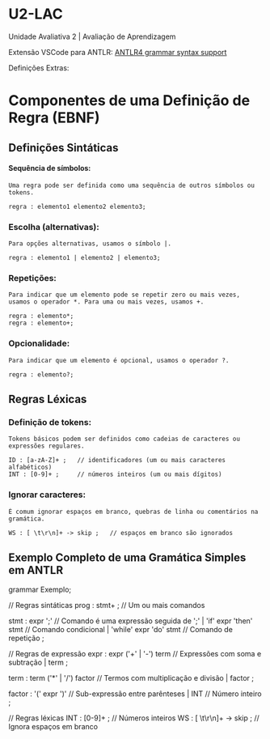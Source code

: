 # U2-LAC
Unidade Avaliativa 2 | Avaliação de Aprendizagem

Extensão VSCode para ANTLR: [ANTLR4 grammar syntax support](https://marketplace.visualstudio.com/items?itemName=mike-lischke.vscode-antlr4)

Definições Extras:

# Componentes de uma Definição de Regra (EBNF)
## Definições Sintáticas
#### Sequência de símbolos:
    Uma regra pode ser definida como uma sequência de outros símbolos ou tokens.

    regra : elemento1 elemento2 elemento3;

### Escolha (alternativas): 
    Para opções alternativas, usamos o símbolo |.

    regra : elemento1 | elemento2 | elemento3;

### Repetições:
    Para indicar que um elemento pode se repetir zero ou mais vezes, usamos o operador *. Para uma ou mais vezes, usamos +.

    regra : elemento*;
    regra : elemento+;

### Opcionalidade:
    Para indicar que um elemento é opcional, usamos o operador ?.

    regra : elemento?;

## Regras Léxicas
### Definição de tokens:
    Tokens básicos podem ser definidos como cadeias de caracteres ou expressões regulares. 

    ID : [a-zA-Z]+ ;   // identificadores (um ou mais caracteres alfabéticos)
    INT : [0-9]+ ;     // números inteiros (um ou mais dígitos)

### Ignorar caracteres:
    É comum ignorar espaços em branco, quebras de linha ou comentários na gramática.

    WS : [ \t\r\n]+ -> skip ;   // espaços em branco são ignorados

## Exemplo Completo de uma Gramática Simples em ANTLR

grammar Exemplo;

// Regras sintáticas
prog : stmt+ ;                // Um ou mais comandos

stmt : expr ';'               // Comando é uma expressão seguida de ';'
     | 'if' expr 'then' stmt  // Comando condicional
     | 'while' expr 'do' stmt // Comando de repetição
     ;

// Regras de expressão
expr : expr ('+' | '-') term   // Expressões com soma e subtração
     | term
     ;

term : term ('*' | '/') factor // Termos com multiplicação e divisão
     | factor
     ;

factor : '(' expr ')'          // Sub-expressão entre parênteses
       | INT                   // Número inteiro
       ;

// Regras léxicas
INT : [0-9]+ ;                 // Números inteiros
WS : [ \t\r\n]+ -> skip ;      // Ignora espaços em branco
